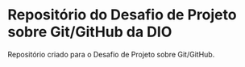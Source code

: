 # Repositório do Desafio de Projeto sobre Git/GitHub da DIO
Repositório criado para o Desafio de Projeto sobre Git/GitHub.
